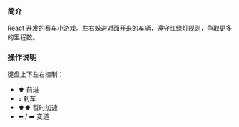 ### 简介


React 开发的赛车小游戏。左右躲避对面开来的车辆，遵守红绿灯规则，争取更多的里程数。


### 操作说明

键盘上下左右控制：


- ⬆️ 前进
- ⤵️ 刹车
- ⬆️⬆️ 暂时加速
- ⬅️ / ➡️ 变道
